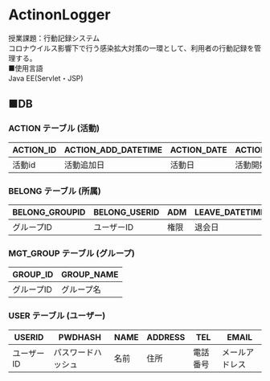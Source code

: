 # ActinonLogger
授業課題：行動記録システム<br>
コロナウイルス影響下で行う感染拡大対策の一環として、利用者の行動記録を管理する。<br>
■使用言語<br>
 Java EE(Servlet・JSP)
## ■DB
  ### ACTION テーブル (活動)
| ACTION_ID | ACTION_ADD_DATETIME | ACTION_DATE | ACTION_START_TIME | ACTION_END_TIME | ACTION_PLACE | ACTION_REASON | ACTION_REMARKS | ACTION_USERID    | ACTION_DELETE_DATETIME | 
| :-------- | ------------------- | ----------- | ----------------- | --------------- | ------------ | ------------- | -------------- | ---------------- | ---------------------- |
| 活動id    | 活動追加日          | 活動日      | 活動開始時刻      | 活動終了時刻    | 活動場所     | 活動内容      | 備考           | 活動ユーザーのid | 削除日 | 
 ### BELONG テーブル (所属)
| BELONG_GROUPID | BELONG_USERID | ADM  | LEAVE_DATETIME | 
| -------------- | ------------- | ---- | ---- | 
| グループID     | ユーザーID    | 権限 | 退会日 | 
### MGT_GROUP テーブル (グループ)
| GROUP_ID   | GROUP_NAME | 
| ---------- | ---------- | 
| グループID | グループ名 | 
### USER テーブル (ユーザー)
| USERID     | PWDHASH            | NAME | ADDRESS | TEL      | 	EMAIL         | 
| ---------- | ------------------ | ---- | ------- | -------- | -------------- | 
| ユーザーID | パスワードハッシュ | 名前 | 住所    | 電話番号 | メールアドレス | 
